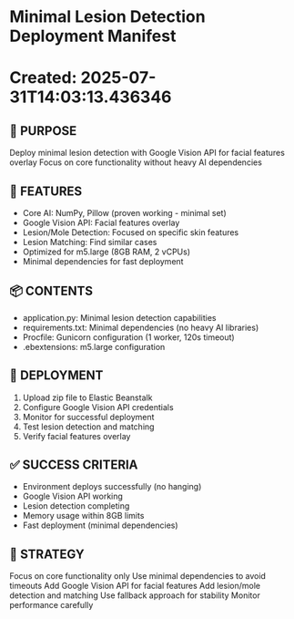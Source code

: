 # Minimal Lesion Detection Deployment Manifest
# Created: 2025-07-31T14:03:13.436346

## 🎯 PURPOSE
Deploy minimal lesion detection with Google Vision API for facial features overlay
Focus on core functionality without heavy AI dependencies

## 🔧 FEATURES
- Core AI: NumPy, Pillow (proven working - minimal set)
- Google Vision API: Facial features overlay
- Lesion/Mole Detection: Focused on specific skin features
- Lesion Matching: Find similar cases
- Optimized for m5.large (8GB RAM, 2 vCPUs)
- Minimal dependencies for fast deployment

## 📦 CONTENTS
- application.py: Minimal lesion detection capabilities
- requirements.txt: Minimal dependencies (no heavy AI libraries)
- Procfile: Gunicorn configuration (1 worker, 120s timeout)
- .ebextensions: m5.large configuration

## 🚀 DEPLOYMENT
1. Upload zip file to Elastic Beanstalk
2. Configure Google Vision API credentials
3. Monitor for successful deployment
4. Test lesion detection and matching
5. Verify facial features overlay

## ✅ SUCCESS CRITERIA
- Environment deploys successfully (no hanging)
- Google Vision API working
- Lesion detection completing
- Memory usage within 8GB limits
- Fast deployment (minimal dependencies)

## 🎯 STRATEGY
Focus on core functionality only
Use minimal dependencies to avoid timeouts
Add Google Vision API for facial features
Add lesion/mole detection and matching
Use fallback approach for stability
Monitor performance carefully

